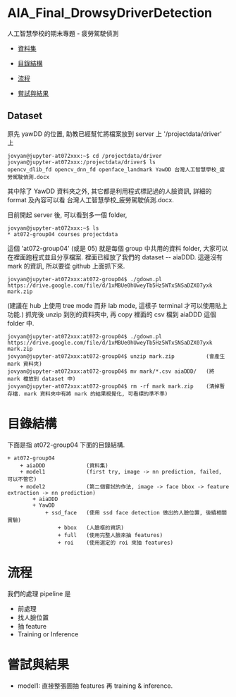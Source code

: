 # AIA_Final_DrowsyDriverDetection
人工智慧學校的期末專題 - 疲勞駕駛偵測

+ [資料集](#Dataset)

+ [目錄結構](#目錄結構)

+ [流程](#流程)

+ [嘗試與結果](#嘗試與結果)

## Dataset
原先 yawDD 的位置, 助教已經幫忙將檔案放到 server 上 '/projectdata/driver' 上
```
jovyan@jupyter-at072xxx:~$ cd /projectdata/driver
jovyan@jupyter-at072xxx:/projectdata/driver$ ls
opencv_dlib_fd opencv_dnn_fd openface_landmark YawDD 台灣人工智慧學校_疲勞駕駛偵測.docx
```
其中除了 YawDD 資料夾之外, 其它都是利用程式標記過的人臉資訊, 詳細的 format 及內容可以看 台灣人工智慧學校_疲勞駕駛偵測.docx.


目前開起 server 後, 可以看到多一個 folder,
```
jovyan@jupyter-at072xxx:~$ ls
* at072-group04 courses projectdata
```
這個 'at072-group04' (或是 05) 就是每個 group 中共用的資料 folder, 大家可以在裡面跑程式並且分享檔案.
裡面已經放了我們的 dataset -- aiaDDD.
這邊沒有 mark 的資訊, 所以要從 github 上面抓下來.
```
jovyan@jupyter-at072xxx:at072-group04$ ./gdown.pl https://drive.google.com/file/d/1xMBUe0hUweyTb5Hz5WTxSNSaDZX07yxk mark.zip
```
(建議在 hub 上使用 tree mode 而非 lab mode, 這樣子 terminal 才可以使用貼上功能.)
抓完後 unzip 到別的資料夾中, 再 copy 裡面的 csv 檔到 aiaDDD 這個 folder 中.
```
jovyan@jupyter-at072xxx:at072-group04$ ./gdown.pl https://drive.google.com/file/d/1xMBUe0hUweyTb5Hz5WTxSNSaDZX07yxk mark.zip
jovyan@jupyter-at072xxx:at072-group04$ unzip mark.zip          (會產生 mark 資料夾)
jovyan@jupyter-at072xxx:at072-group04$ mv mark/*.csv aiaDDD/   (將 mark 檔放到 dataset 中)
jovyan@jupyter-at072xxx:at072-group04$ rm -rf mark mark.zip    (清掉暫存檔. mark 資料夾中有將 mark 的結果視覺化, 可看標的準不準)
```

# 目錄結構
下面是指 at072-group04 下面的目錄結構.
```
+ at072-group04
    + aiaDDD             (資料集)
    + model1             (first try, image -> nn prediction, failed, 可以不管它)
    + model2             (第二個嘗試的作法, image -> face bbox -> feature extraction -> nn prediction)
        + aiaDDD
        + YawDD
            + ssd_face   (使用 ssd face detection 做出的人臉位置, 後續相關實驗)
                + bbox   (人臉框的資訊)
                + full   (使用完整人臉來抽 features)
                + roi    (使用選定的 roi 來抽 features)
```
        
# 流程
我們的處理 pipeline 是
  - 前處理
  - 找人臉位置
  - 抽 feature
  - Training or Inference
  
# 嘗試與結果
  - model1: 直接整張圖抽 features 再 training & inference.
